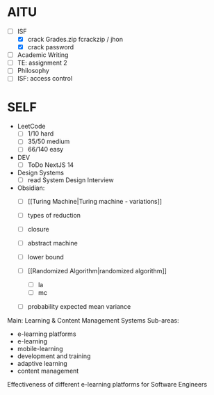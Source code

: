 # AITU
- [ ] ISF
	- [x] crack Grades.zip fcrackzip / jhon
	- [x] crack password
- [ ] Academic Writing
- [ ] TE: assignment 2
- [ ] Philosophy
- [ ] ISF: access control

# SELF
- LeetCode
	- [ ] 1/10 hard
	- [ ] 35/50 medium
	- [ ] 66/140 easy
- DEV
	- [ ] ToDo NextJS 14
- Design Systems
	- [ ] read System Design Interview
- Obsidian:
	- [ ] [[Turing Machine|Turing machine - variations]]
	- [ ] types of reduction
	- [ ] closure
	- [ ] abstract machine
	- [ ] lower bound
	- [ ] [[Randomized Algorithm|randomized algorithm]]
	  - [ ] la
	  - [ ] mc
	- [ ] probability expected mean variance


Main: Learning & Content Management Systems
Sub-areas: 
- e-learning platforms
- e-learning
- mobile-learning
- development and training
- adaptive learning
- content management

Effectiveness of different e-learning platforms for Software Engineers


